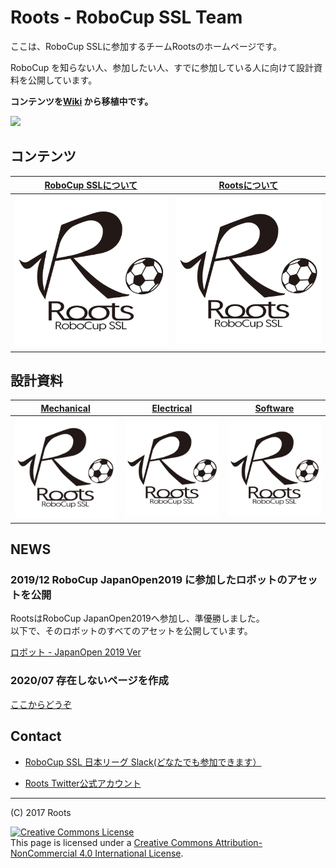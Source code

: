 # Roots - RoboCup SSL Team

ここは、RoboCup SSLに参加するチームRootsのホームページです。

RoboCup を知らない人、参加したい人、すでに参加している人に向けて設計資料を公開しています。

**コンテンツを[Wiki](https://github.com/SSL-Roots/Roots_home/wiki) から移植中です。**

![](https://ssl-roots.github.io/Roots_home/image/4X5A6529.JPG)

## コンテンツ

|[RoboCup SSLについて](./docs/robocup_ssl/main.md)|[Rootsについて](./docs/roots_main/main.md)| 
|:---:|:---:|
|![](./image/roots_logo_small.png)|![](./image/roots_logo_small.png)|

## 設計資料

|[Mechanical](./docs/roots_mechanical/main.md)|[Electrical](./docs/roots_electrical/main.md)|[Software](./docs/roots_software/main.md)|
|:----:|:----:|:----:|
|![](./image/roots_logo_small.png)|![](./image/roots_logo_small.png)|![](./image/roots_logo_small.png)|


## NEWS

### 2019/12 RoboCup JapanOpen2019 に参加したロボットのアセットを公開

RootsはRoboCup JapanOpen2019へ参加し、準優勝しました。  
以下で、そのロボットのすべてのアセットを公開しています。

[ロボット - JapanOpen 2019 Ver](./docs/roots_main/robot_jo2019.md)

### 2020/07 存在しないページを作成

[ここからどうぞ](./doc/dummy.md)


## Contact
- [RoboCup SSL 日本リーグ Slack(どなたでも参加できます）](https://join.slack.com/t/robocup-ssl-japan/shared_invite/enQtMzU5ODI5MzE4MzU4LWFmNWI4OGYzNjJkNGQ1NGNlOTA3ZGE4MzFkNmVkZGMyMjczMWZhODlmZDY3YjA3OWJhZDdiNGU4MGU0Y2MxMjM)

- [Roots Twitter公式アカウント](https://twitter.com/roots_ssl)

---

(C) 2017 Roots

<a rel="license" href="http://creativecommons.org/licenses/by-nc/4.0/"><img alt="Creative Commons License" style="border-width:0" src="https://i.creativecommons.org/l/by-nc/4.0/88x31.png" /></a><br />This page is licensed under a <a rel="license" href="http://creativecommons.org/licenses/by-nc/4.0/">Creative Commons Attribution-NonCommercial 4.0 International License</a>.
